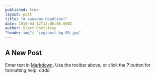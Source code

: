 ```yaml
---
published: true
layout: post
title: "A awesome Headline!"
date: 2016-04-12T12:00:00.000Z
author: Start Bootstrap
"header-img": "img/post-bg-05.jpg"
---
```

## A New Post

Enter text in [Markdown](http://daringfireball.net/projects/markdown/). Use the toolbar above, or click the **?** button for formatting help.
dddd
